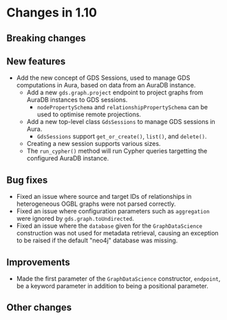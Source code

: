 # Changes in 1.10


## Breaking changes


## New features

* Add the new concept of GDS Sessions, used to manage GDS computations in Aura, based on data from an AuraDB instance.
  * Add a new `gds.graph.project` endpoint to project graphs from AuraDB instances to GDS sessions.
    * `nodePropertySchema` and `relationshipPropertySchema` can be used to optimise remote projections.
  * Add a new top-level class `GdsSessions` to manage GDS sessions in Aura.
    * `GdsSessions` support `get_or_create()`, `list()`, and `delete()`.
  * Creating a new session supports various sizes.
  * The `run_cypher()` method will run Cypher queries targetting the configured AuraDB instance.


## Bug fixes

* Fixed an issue where source and target IDs of relationships in heterogeneous OGBL graphs were not parsed correctly.
* Fixed an issue where configuration parameters such as `aggregation` were ignored by `gds.graph.toUndirected`.
* Fixed an issue where the `database` given for the `GraphDataScience` construction was not used for metadata retrieval, causing an exception to be raised if the default "neo4j" database was missing.


## Improvements

* Made the first parameter of the `GraphDataScience` constructor, `endpoint`, be a keyword parameter in addition to being a positional parameter.


## Other changes
